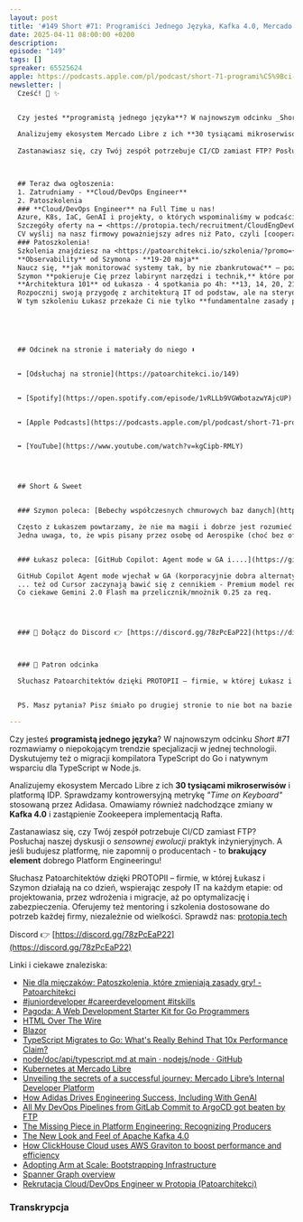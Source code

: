 ```yaml
---
layout: post
title: '#149 Short #71: Programiści Jednego Języka, Kafka 4.0, Mercado IDP, Metrics Time on Keyboard'
date: 2025-04-11 08:00:00 +0200
description: 
episode: "149"
tags: []
spreaker: 65525624
apple: https://podcasts.apple.com/pl/podcast/short-71-programi%C5%9Bci-jednego-j%C4%99zyka-kafka-4-0-mercado/id1477067604?i=1000703120589&uo=4
newsletter: |
  Cześć! 👋 ✨


  Czy jesteś **programistą jednego języka**? W najnowszym odcinku _Short #71_ rozmawiamy o niepokojącym trendzie specjalizacji w jednej technologii. Dyskutujemy też o migracji kompilatora TypeScript do Go i natywnym wsparciu dla TypeScript w Node.js.
  
  Analizujemy ekosystem Mercado Libre z ich **30 tysiącami mikroserwisów** i platformą IDP. Sprawdzamy kontrowersyjną metrykę _"Time on Keyboard"_ stosowaną przez Adidasa. Omawiamy również nadchodzące zmiany w **Kafka 4.0** i zastąpienie Zookeepera implementacją Rafta.
  
  Zastanawiasz się, czy Twój zespół potrzebuje CI/CD zamiast FTP? Posłuchaj naszej dyskusji o _sensownej ewolucji_ praktyk inżynieryjnych. A jeśli budujesz platformę, nie zapomnij o producentach - to **brakujący element** dobrego Platform Engineeringu!
  


  ## Teraz dwa ogłoszenia:
  1. Zatrudniamy - **Cloud/DevOps Engineer**
  2. Patoszkolenia
  ### **Cloud/DevOps Engineer** na Full Time u nas!
  Azure, K8s, IaC, GenAI i projekty, o których wspominaliśmy w podcaście. Oprócz tego możliwość uczestnictwa we wszystkich otwartych i zamkniętych szkoleniach Pato 😎
  Szczegóły oferty na ➡️ <https://protopia.tech/recruitment/CloudEngDevOpsEng2025>
  CV wyślij na nasz firmowy poważniejszy adres niż Pato, czyli [cooperation@](http://cooperation@protopia.tech/)[protopia](mailto:cooperation@protopia.tech)[.tech](http://cooperation@protopia.tech/). Nie wszyscy lubią określenie pato i naszego jednorożca🦄 😅
  ### Patoszkolenia!
  Szkolenia znajdziesz na <https://patoarchitekci.io/szkolenia/?promo={$promo_code}#oto-kursowe-patomenu>, a twoja zniżka to **{$promo\_discount}%** 😎
  **Observability** od Szymona - **19-20 maja**
  Naucz się, **jak monitorować systemy tak, by nie zbankrutować** – poznaj narzędzia, które są efektywne i nie zrujnują Twojego budżetu.
  Szymon **pokieruje Cię przez labirynt narzędzi i technik,** które pomogą Ci zachować przejrzystość operacji bez obciążania zasobów. Dowiesz się, **jak implementować inteligentne systemy monitorujące,** które automatycznie adaptują się do zmieniających się warunków i potrzeb twojego środowiska IT.
  **Architektura 101** od Łukasza - 4 spotkania po 4h: **13, 14, 20, 21 maja**
  Rozpocznij swoją przygodę z architekturą IT od podstaw, ale na sterydach. Bez zbędnych teorii, tylko praktyczna wiedza z pierwszej ręki.
  W tym szkoleniu Łukasz przekaże Ci nie tylko **fundamentalne zasady projektowania efektywnych systemów,** ale także pokaże, **jak teorie aplikować w codziennej pracy.** Odkryjesz, **jakie narzędzia i technologie są najbardziej efektywne w tworzeniu skalowalnych i bezpiecznych architektur IT.**
  




  ## Odcinek na stronie i materiały do niego ⬇️


  ➡️ [Odsłuchaj na stronie](https://patoarchitekci.io/149)


  ➡️ [Spotify](https://open.spotify.com/episode/1vRLLb9VGWbotazwYAjcUP)


  ➡️ [Apple Podcasts](https://podcasts.apple.com/pl/podcast/short-71-programi%C5%9Bci-jednego-j%C4%99zyka-kafka-4-0-mercado/id1477067604?i=1000703120589&uo=4)


  ➡️ [YouTube](https://www.youtube.com/watch?v=kgCipb-RMLY)




  ## Short & Sweet


  ### Szymon poleca: [Bebechy współczesnych chmurowych baz danych](https://thenewstack.io/how-database-storage-engines-have-evolved-for-internet-scale/)

  Często z Łukaszem powtarzamy, że nie ma magii i dobrze jest rozumieć jak coś działa pod spodem. Dlatego tym razem wpis o tym jak zaprojektować skalowalną horyzontalnie i wydajną kosztowo bazę danych. 
  Jedna uwaga, to, że wpis pisany przez osobę od Aerospike (choć bez oficjalnej informacji o sponsoringu) więc część z przymrużeniem oka :)


  ### Łukasz poleca: [GitHub Copilot: Agent mode w GA i....](https://github.blog/news-insights/product-news/github-copilot-agent-mode-activated/)

  GitHub Copilot Agent mode wjechał w GA (korporacyjnie dobra alternatywa do Cursor), ale.. 
  ... też od Cursor zaczynają bawić się z cennikiem - Premium model requests. No limit jest bazowy OpenAI GPT-4o, a na resztę zależnie od tier zaczynamy 300 req na miesiąc i w górę oraz jest opcja włączenia pay as you go - $0.04 per request.
  Co ciekawe Gemini 2.0 Flash ma przelicznik/mnożnik 0.25 za req.




  ### 🤝 Dołącz do Discord 👉 [https://discord.gg/78zPcEaP22](https://discord.gg/78zPcEaP22)



  ### 🏢 Patron odcinka

  Słuchasz Patoarchitektów dzięki PROTOPII – firmie, w której Łukasz i Szymon działają na co dzień, wspierając zespoły IT na każdym etapie: od projektowania, przez wdrożenia i migracje, aż po optymalizację i zabezpieczenia. Oferujemy też mentoring i szkolenia dostosowane do potrzeb każdej firmy, niezależnie od wielkości. Sprawdź nas: [protopia.tech](https://protopia.tech/)


  PS. Masz pytania? Pisz śmiało po drugiej stronie to nie bot na bazie GPT czy Claude 😎

---
```

Czy jesteś **programistą jednego języka**? W najnowszym odcinku _Short #71_ rozmawiamy o niepokojącym trendzie specjalizacji w jednej technologii. Dyskutujemy też o migracji kompilatora TypeScript do Go i natywnym wsparciu dla TypeScript w Node.js.

Analizujemy ekosystem Mercado Libre z ich **30 tysiącami mikroserwisów** i platformą IDP. Sprawdzamy kontrowersyjną metrykę _"Time on Keyboard"_ stosowaną przez Adidasa. Omawiamy również nadchodzące zmiany w **Kafka 4.0** i zastąpienie Zookeepera implementacją Rafta.

Zastanawiasz się, czy Twój zespół potrzebuje CI/CD zamiast FTP? Posłuchaj naszej dyskusji o _sensownej ewolucji_ praktyk inżynieryjnych. A jeśli budujesz platformę, nie zapomnij o producentach - to **brakujący element** dobrego Platform Engineeringu!


Słuchasz Patoarchitektów dzięki PROTOPII – firmie, w której Łukasz i Szymon działają na co dzień, wspierając zespoły IT na każdym etapie: od projektowania, przez wdrożenia i migracje, aż po optymalizację i zabezpieczenia. Oferujemy też mentoring i szkolenia dostosowane do potrzeb każdej firmy, niezależnie od wielkości. Sprawdź nas: [protopia.tech](https://protopia.tech/)

Discord 👉 [https://discord.gg/78zPcEaP22](https://discord.gg/78zPcEaP22)

Linki i ciekawe znaleziska:

- [Nie dla mięczaków: Patoszkolenia, które zmieniają zasady gry! - Patoarchitekci](https://patoarchitekci.io/szkolenia/)
- [#juniordeveloper #careerdevelopment #itskills  ](https://www.linkedin.com/posts/sopalczynski_juniordeveloper-careerdevelopment-itskills-activity-7310204711482134528-48cY/)
- [Pagoda: A Web Development Starter Kit for Go Programmers](https://thenewstack.io/pagoda-a-web-development-starter-kit-for-go-programmers/)
- [HTML Over The Wire  ](https://hotwired.dev/)
- [Blazor  ](https://dotnet.microsoft.com/en-us/apps/aspnet/web-apps/blazor)
- [TypeScript Migrates to Go: What's Really Behind That 10x Performance Claim?](https://www.architecture-weekly.com/p/typescript-migrates-to-go-whats-really)
- [node/doc/api/typescript.md at main · nodejs/node · GitHub](https://github.com/nodejs/node/blob/main/doc/api/typescript.md)
- [Kubernetes at Mercado Libre](https://medium.com/mercadolibre-tech/kubernetes-at-mercado-libre-ec331bea1866)
- [Unveiling the secrets of a successful journey: Mercado Libre’s Internal Developer Platform](https://platformengineering.org/blog/unveiling-the-secrets-of-a-successful-journey-mercado-libres-internal-developer-platform)
- [How Adidas Drives Engineering Success, Including With GenAI](https://thenewstack.io/how-adidas-drives-engineering-success-including-with-genai/)
- [All My DevOps Pipelines from GitLab Commit to ArgoCD got beaten by FTP](https://medium.com/@davidpech_39825/all-my-devops-pipelines-from-gitlab-commit-to-argocd-got-beaten-by-ftp-205b34f61441)
- [The Missing Piece in Platform Engineering: Recognizing Producers](https://thenewstack.io/the-missing-piece-in-platform-engineering-recognizing-producers/)
- [The New Look and Feel of Apache Kafka 4.0](https://thenewstack.io/the-new-look-and-feel-of-apache-kafka-4-0/)
- [How ClickHouse Cloud uses AWS Graviton to boost performance and efficiency](https://clickhouse.com/blog/graviton-boosts-clickhouse-cloud-performance)
- [Adopting Arm at Scale: Bootstrapping Infrastructure](https://www.uber.com/en-AU/blog/adopting-arm-at-scale-bootstrapping-infrastructure/)
- [Spanner Graph overview](https://cloud.google.com/spanner/docs/graph/overview)
- [Rekrutacja Cloud/DevOps Engineer w Protopia (Patoarchitekci)](https://protopia.tech/recruitment/CloudEngDevOpsEng2025)

### Transkrypcja


